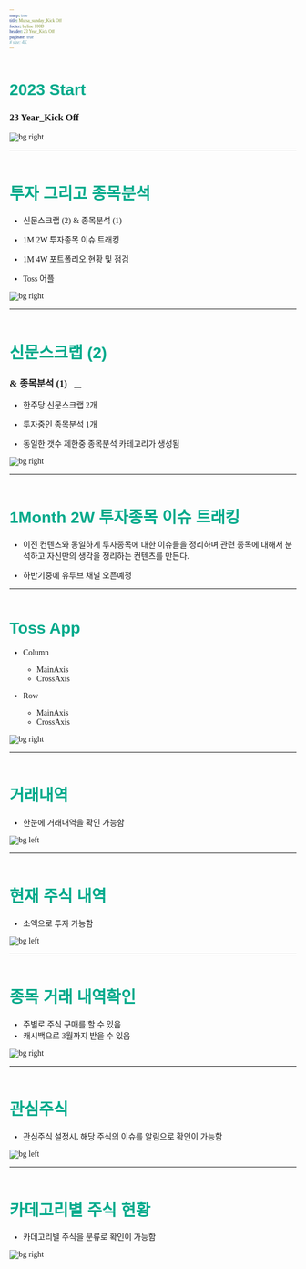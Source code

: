 ```yaml
---
marp: true
title: Mutsa_sunday_Kick Off
footer: byline 100D
header: 23 Year_Kick Off
paginate: true
# size: 4K
---
```


<style>
    
  @import url('https://fonts.googleapis.com/css2?family=Do+Hyeon&family=Dongle:wght@300;400;700&family=Montserrat:ital,wght@0,100;0,200;0,300;0,400;0,500;0,600;0,700;0,800;0,900;1,100;1,200;1,300;1,400;1,500;1,600;1,700;1,800;1,900&family=Noto+Serif+KR:wght@600&family=Poppins:ital,wght@1,600&display=swap');

   @import url('https://cdn.jsdelivr.net/gh/orioncactus/pretendard/dist/web/static/pretendard.css');
      * {
        font-family: 'Pretendard', serif;
      }
      @keyframes AnimationName {
        0% {
          background-position: 0% 50%;
        }
        50% {
          background-position: 100% 50%;
        }
        100% {
          background-position: 0% 50%;
        }
      }


section{
    font-family:'Noto Serif KR';
    background: linear-gradient(-45deg, #343434, #282a36, #44475a, #6272a4 );
        background-size: 300% 300%;
        animation: AnimationName 6s infinite;background: linear-gradient(-45deg, #343434, #282a36, #44475a, #6272a4);
        background-size: 300% 300%;
        animation: AnimationName 6s infinite;
}
section{
    color:#fff;
}

h1{ color:#fff}

</style>

<!-- 여기는 제목 -->

# 2023 Start

### 23 Year_Kick Off

<style scoped>
h1 {
   font-family: 'Montserrat', sans-serif;
    padding-top: 0.5em;
    color:#f8f8f8;
    font-size:2.5em;
}

h3{ font-family:'Noto Serif KR';}
section{
    background:#101010;
    color:#fff;
}
span{
    font-size:0.8em;
}
</style>

![bg right](./img/ppt.front.png)

---

<style scoped>
  
    section{ color:#00AA8B;}
</style>

# 투자 그리고 종목분석

- 신문스크랩 (2) & 종목분석 (1)

- 1M 2W 투자종목 이슈 트래킹

- 1M 4W 포트폴리오 현황 및 점검

- Toss 어플

![bg right](./img/mutsa_sun01.jpeg)

---

<style scoped>
   
    h1 {
    padding-bottom: 0em;
    color:#00AA8B;
}
</style>

# 신문스크랩 (2)

### & 종목분석 (1) &nbsp; [🔗](https://www.notion.so/koolbaek/Ver-1-5-5587400a01344055a889fa39970e62c8?pvs=4)

- 한주당 신문스크랩 2개

- 투자중인 종목분석 1개

- 동일한 갯수 제한중 종목분석
  카테고리가 생성됨

![bg right](./img/scrap.png)

---

<style scoped>
   
    h1 {
    padding-bottom: 0.5em;
    color:#00AA8B;
}
</style>

# 1Month 2W 투자종목 이슈 트래킹

- 이전 컨텐츠와 동일하게 투자종목에 대한
  이슈들을 정리하며 관련 종목에 대해서 분석하고
  자신만의 생각을 정리하는 컨텐츠를 만든다.

- 하반기중에 유투브 채널 오픈예정

---

<style scoped>
    h1{font-family: 'Poppins', sans-serif;}
    h1 {
    padding-bottom: 0.5em;
    color:#00AA8B;
}
</style>

# Toss App

- Column

  - MainAxis
  - CrossAxis

- Row

  - MainAxis
  - CrossAxis

![bg right](./img/toss-app.jpg)

---

# 거래내역 
- 한눈에 거래내역을 확인 가능함





![bg left](./img/toss01.png)

<style scoped>

h1 {
    padding-bottom: 0em;
    color:#00AA8B;
    font-size:2em;
}
</style>

---

# 현재 주식 내역
- 소액으로 투자 가능함




![bg left](./img/toss02.png)

<style scoped>

h1 {
    padding-bottom: 0em;
    color:#00AA8B;
    font-size:2em;
}
</style>

---

# 종목 거래 내역확인
- 주별로 주식 구매를 할 수 있음
- 캐시백으로 3월까지 받을 수 있음



![bg right](./img/toss03.png)

<style scoped>

h1 {
    padding-bottom: 0em;
    color:#00AA8B;
    font-size:2em;
}
</style>

---
# 관심주식
- 관심주식 설정시, 해당 주식의
이슈를 알림으로 확인이 가능함


![bg left](./img/toss04.png)

<style scoped>

h1 {
    padding-bottom: 0em;
    color:#00AA8B;
    font-size:2em;
}
</style>

---

# 카데고리별 주식 현황

- 카데고리별 주식을 분류로 
확인이 가능함



![bg right](./img/toss05.png)

<style scoped>
    
    

h1 {
    padding-bottom: 0em;
    color:#00AA8B;
    font-size:2em;
}
</style>

